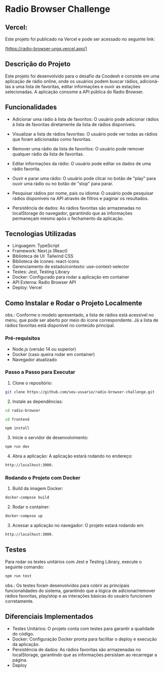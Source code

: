 # Radio Browser Challenge

## Vercel:

Este projeto foi publicado na Vercel e pode ser acessado no seguinte link:

[https://radio-browser-urgq.vercel.app/]

## Descrição do Projeto

Este projeto foi desenvolvido para o desafio da Coodesh e consiste em uma aplicação de rádio online, onde os usuários podem buscar rádios, adicioná-las a uma lista de favoritas, editar informações e ouvir as estações selecionadas. A aplicação consome a API pública do Radio Browser.

## Funcionalidades

* Adicionar uma rádio à lista de favoritos: O usuário pode adicionar rádios à lista de favoritas diretamente da lista de rádios disponíveis.

* Visualizar a lista de rádios favoritas: O usuário pode ver todas as rádios que foram adicionadas como favoritas.

* Remover uma rádio da lista de favoritos: O usuário pode remover qualquer rádio da lista de favoritas.

* Editar informações da rádio: O usuário pode editar os dados de uma rádio favorita.

* Ouvir e parar uma rádio: O usuário pode clicar no botão de "play" para ouvir uma rádio ou no botão de "stop" para parar.

* Pesquisar rádios por nome, país ou idioma: O usuário pode pesquisar rádios disponíveis na API através de filtros e paginar os resultados.

* Persistência de dados: As rádios favoritas são armazenadas no localStorage do navegador, garantindo que as informações permaneçam mesmo após o fechamento da aplicação.

## Tecnologias Utilizadas

* Linguagem: TypeScript
* Framework: Next.js (React)
* Biblioteca de UI: Tailwind CSS
* Biblioteca de ícones: react-icons
* Gerenciamento de estado/contexto: use-context-selector
* Testes: Jest, Testing Library
* Docker: Configurado para rodar a aplicação em container
* API Externa: Radio Browser API
* Deploy: Vercel

## Como Instalar e Rodar o Projeto Localmente

obs.: Conforme o modelo apresentado, a lista de rádios está acessível no menu, que pode ser aberto por meio do ícone correspondente. Já a lista de rádios favoritas está disponível no conteúdo principal.

### Pré-requisitos

* Node.js (versão 14 ou superior)
* Docker (caso queira rodar em container)
* Navegador atualizado

### Passo a Passo para Executar

1. Clone o repositório:

```bash
git clone https://github.com/seu-usuario/radio-browser-challenge.git
```

2. Instale as dependências:

```bash
cd radio-browser
```

```bash
cd frontend
```

```bash
npm install
```

3. Inicie o servidor de desenvolvimento:

```bash
npm run dev
```
4. Abra a aplicação: A aplicação estará rodando no endereço:

```bash
http://localhost:3000.
```

### Rodando o Projeto com Docker

1. Build da imagem Docker:

```bash
docker-compose build
```

2. Rodar o container:

```bash
docker-compose up
```

3. Acessar a aplicação no navegador: O projeto estará rodando em:

```bash
http://localhost:3000.
```

## Testes

Para rodar os testes unitários com Jest e Testing Library, execute o seguinte comando:

```bash
npm run test
```

obs.: Os testes foram desenvolvidos para cobrir as principais funcionalidades do sistema, garantindo que a lógica de adicionar/remover rádios favoritas, play/stop e as interações básicas do usuário funcionem corretamente.

## Diferenciais Implementados

* Testes Unitários: O projeto conta com testes para garantir a qualidade do código.
* Docker: Configuração Docker pronta para facilitar o deploy e execução da aplicação.
* Persistência de dados: As rádios favoritas são armazenadas no localStorage, garantindo que as informações persistam ao recarregar a página.
* Deploy
